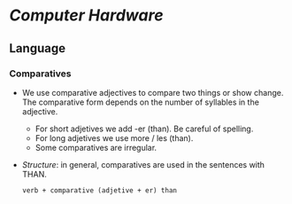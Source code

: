 # ***Computer Hardware***
## Language
### Comparatives
- We use comparative adjectives to compare two things or show change. The comparative form depends on the number of syllables in the adjective.
  - For short adjetives we add -er (than). Be careful of spelling.
  - For long adjetives we use more / les (than).
  - Some comparatives are irregular.
 
- *Structure*: in general, comparatives are used in the sentences with THAN.

      verb + comparative (adjetive + er) than


